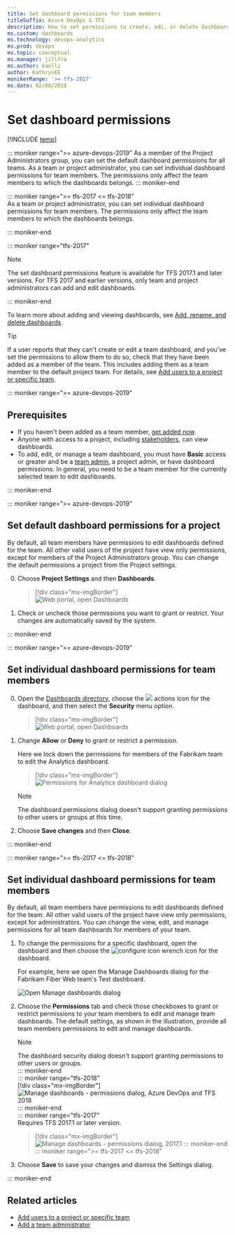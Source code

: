 ```yaml
---
title: Set dashboard permissions for team members
titleSuffix: Azure DevOps & TFS
description: How to set permissions to create, edi, or delete dashboards 
ms.custom: dashboards
ms.technology: devops-analytics
ms.prod: devops
ms.topic: conceptual
ms.manager: jillfra
ms.author: kaelli
author: KathrynEE
monikerRange: '>= tfs-2017'
ms.date: 02/08/2018
---
```



<a id="set-permissions">  </a>
# Set dashboard permissions    

[!INCLUDE [temp](../../_shared/version-tfs-2017-through-vsts.md)] 

::: moniker range=">= azure-devops-2019"
As a member of the Project Administrators group, you can set the default dashboard permissions for all teams. As a team or project administrator, you can set individual dashboard permissions for team members. The permissions only affect the team members to which the dashboards belongs. 
::: moniker-end

::: moniker range=">= tfs-2017  <= tfs-2018"  
As a team or project administrator, you can set individual dashboard permissions for team members. The permissions only affect the team members to which the dashboards belongs.  

::: moniker-end


::: moniker range="tfs-2017"  
> [!NOTE]  
> The set dashboard permissions feature is available for TFS 2017.1 and later versions. For TFS 2017 and earlier versions, only team and project administrators can add and edit dashboards.  

::: moniker-end

To learn more about adding and viewing dashboards, see [Add, rename, and delete dashboards](dashboards.md).   

> [!TIP]    
> If a user reports that they can't create or edit a team dashboard, and you've set the permissions to allow them to do so, check that they have been added as a member of the team. This includes adding them as a team member to the default project team. For details, see [Add users to a project or specific team](../../organizations/security/add-users-team-project.md). 

::: moniker range=">= azure-devops-2019"


<a id="permissions">  </a>
## Prerequisites  

- If you haven't been added as a team member, [get added now](/azure/devops/organizations/security/add-users-team-project).
- Anyone with access to a project, including [stakeholders](/azure/devops/organizations/security/get-started-stakeholder), can view dashboards.
- To add, edit, or manage a team dashboard, you must have **Basic** access or greater and be a [team admin](/azure/devops/organizations/settings/add-team-administrator), a project admin, or have dashboard permissions. In general, you need to be a team member for the currently selected team to edit dashboards.

::: moniker-end

::: moniker range=">= azure-devops-2019"
## Set default dashboard permissions for a project

By default, all team members have permissions to edit dashboards defined for the team. All other valid users of the project have view only permissions, except for members of the Project Administrators group. You can change the default permissions a project from the Project settings. 

0. Choose **Project Settings** and then **Dashboards**.  

	> [!div class="mx-imgBorder"]  
	> ![Web portal, open Dashboards](_img/set-permissions/project-setting-permissions.png)

0. Check or uncheck those permissions you want to grant or restrict. Your changes are automatically saved by the system.

::: moniker-end

::: moniker range=">= azure-devops-2019"
## Set individual dashboard permissions for team members

0. Open the [Dashboards directory](dashboards.md), choose the ![ ](../../_img/icons/actions-icon.png) actions icon for the dashboard, and then select the **Security** menu option. 

	> [!div class="mx-imgBorder"]  
	> ![Web portal, open Dashboards](_img/set-permissions/open-dashboard-security.png)

0. Change **Allow** or **Deny** to grant or restrict a permission. 
 
	Here we lock down the permissions for members of the Fabrikam team to edit the Analytics dashboard. 

 	> [!div class="mx-imgBorder"]  
	> ![Permissions for Analytics dashboard dialog](_img/set-permissions/dashboard-permission-dialog.png)

	> [!NOTE]   
	> The dashboard permissions dialog doesn't support granting permissions to other users or groups at this time.  

0. Choose **Save changes** and then **Close**. 

::: moniker-end


::: moniker range=">= tfs-2017 <= tfs-2018"

## Set individual dashboard permissions for team members

By default, all team members have permissions to edit dashboards defined for the team. All other valid users of the project have view only permissions, except for administrators. You can change the view, edit, and manage permissions for all team dashboards for members of your team. 

1. To change the permissions for a specific dashboard, open the dashboard and then choose the ![configure icon](_img/icons/configure-icon.png) wrench icon for the dashboard.

	For example, here we open the Manage Dashboards dialog for the Fabrikam Fiber Web team's Test dashboard. 

	![Open Manage dashboards dialog](_img/dashboards-configure-ts.png) 

2. Choose the **Permissions** tab and check those checkboxes to grant or restrict permissions to your team members to edit and manage team dashboards. The default settings, as shown in the illustration, provide all team members permissions to edit and manage dashboards.  

	> [!NOTE]   
	> The dashboard security dialog doesn't support granting permissions to other users or groups.  
::: moniker-end  
	::: moniker range="tfs-2018"  
	> [!div class="mx-imgBorder"]
	> ![Manage dashboards - permissions dialog, Azure DevOps and TFS 2018](_img/dashboards-permissions.png)   
	::: moniker-end  
	::: moniker range="tfs-2017"  
	Requires TFS 2017.1 or later version.   

	> [!div class="mx-imgBorder"]
	> ![Manage dashboards - permissions dialog, 2017.1](_img/dashboards-permissions-tfs.png) 
	::: moniker-end
::: moniker range=">= tfs-2017 <= tfs-2018"  
3. Choose **Save** to save your changes and dismiss the Settings dialog. 

::: moniker-end


## Related articles

- [Add users to a project or specific team](../../organizations/security/add-users-team-project.md)
- [Add a team administrator](../../organizations/settings/add-team-administrator.md)
 
